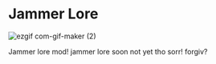 # Jammer Lore

![ezgif com-gif-maker (2)](https://user-images.githubusercontent.com/3955124/163722059-87e861cb-0467-4221-93f4-543db2b13022.gif)

Jammer lore mod! jammer lore soon not yet tho sorr! forgiv?
